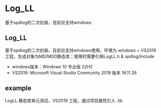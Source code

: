 # Log_LL
基于spdlog的二次封装，目前仅支持windows

## Log_LL

基于spdlog的二次封装，目前仅支持windows使用，环境为 windows + VS2019 工程，生成对象为MD/MDD静态库；使用时需要引用LogLL.h & spdlog/include

* windows版本：Windows 10 专业版 22H2
* VS2019: Microsoft Visual Studio Community 2019 版本 16.11.26


## example

LogLL 静态库单元测试，VS2019 工程，通过项目属性引入 .lib
